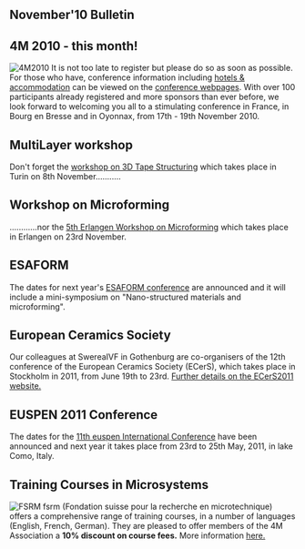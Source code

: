 ## November'10 Bulletin

<!--break-->
##  4M 2010 - this month!


![4M2010](/4m-association/assets/images/4m-logotight_web.png)
It is not too late to register but please do so as soon as possible. For those who have, conference information including [hotels & accommodation](/4m-association/content/Hotels-and-Acommodation) can be viewed on the [conference webpages](/4m-association/conference/2010).  With over 100 participants already registered and more sponsors than ever before, we look forward to welcoming you all to a stimulating conference in France, in Bourg en Bresse and in Oyonnax, from 17th - 19th November 2010.  
  
##  MultiLayer workshop

Don't forget the [workshop on 3D Tape Structuring](/4m-association/event/Workshop-Tape-3D-structuring) which takes place in Turin on 8th November...........  
  
##  Workshop on Microforming

............nor the [5th Erlangen Workshop on Microforming](/4m-association/event/Erlangen-workshop-microforming) which takes place in Erlangen on 23rd November.    
  
##  ESAFORM

The dates for next year's [ESAFORM conference](/4m-association/event/ESAFORM) are announced and it will include a mini-symposium on "Nano-structured materials and microforming".  
  
##  European Ceramics Society

Our colleagues at SwereaIVF in Gothenburg are co-organisers of the 12th conference of the European Ceramics Society (ECerS), which takes place in Stockholm in 2011, from June 19th to 23rd. [Further details on the ECerS2011 website.](http://www.ecers2011.se/)
  
##  EUSPEN 2011 Conference

The dates for the [11th euspen International Conference](http://www.como2011.euspen.eu/) have been announced and next year it takes place from 23rd to 25th May, 2011, in lake Como, Italy. 
  
##  Training Courses in Microsystems

![FSRM](/4m-association/assets/images/FSRM_LOGO_web.gif)
fsrm (Fondation suisse pour la recherche en microtechnique) offers a comprehensive range of training courses, in a number of languages (English, French, German). They are pleased to offer members of the 4M Association a <b>10% discount on course fees.</b> More information [here.](/4m-association/content/fsrm-training-courses.html)